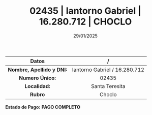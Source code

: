 ﻿---
title: 02435 | Iantorno Gabriel | 16.280.712 | CHOCLO
date: 29/01/2025
draft: false
tags: ['santa-teresita', 'titular', 'choclo']
---

|          **Datos**          |  /  |
|:---------------------------:|:---:|
| **Nombre, Apellido y DNI:** | Iantorno Gabriel / 16.280.712 |
|      **Numero Único:**      | 02435 |
|        **Localidad:**       | Santa Teresita |
|          **Rubro**          | Choclo |

**Estado de Pago:** **PAGO COMPLETO**

